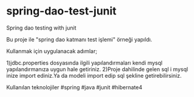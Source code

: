 # spring-dao-test-junit
Spring dao testing with junit


Bu proje ile "spring dao katmanı test işlemi" örneği yapıldı.

Kullanmak için uygulanacak adımlar;

1)jdbc.properties dosyasında ilgili yapılandırmaları kendi mysql yapılandırmanıza uygun hale getiriniz.
2)Proje dahilinde gelen sql i mysql inize import ediniz.Ya da modeli import edip sql şekline getirebilirsiniz.

Kullanılan teknolojiler
#spring 
#java
#junit
#hibernate4
